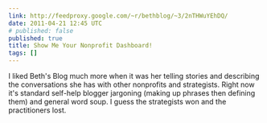 ```yaml
---
link: http://feedproxy.google.com/~r/bethblog/~3/2nTHWuYEhDQ/
date: 2011-04-21 12:45 UTC
# published: false
published: true
title: Show Me Your Nonprofit Dashboard!
tags: []
---
```


I liked Beth's Blog much more when it was her telling stories and describing the conversations she has with other nonprofits and strategists. Right now it's standard self-help blogger jargoning (making up phrases then defining them) and general word soup. I guess the strategists won and the practitioners lost.

